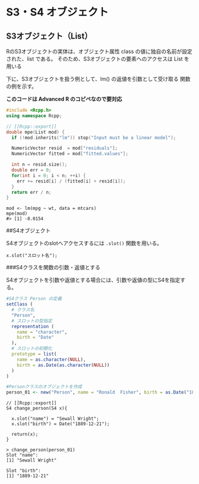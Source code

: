 # S3・S4 オブジェクト

## S3オブジェクト（List）

RのS3オブジェクトの実体は、オブジェクト属性 class の値に独自の名前が設定された、list である。 そのため、S3オブジェクトの要素へのアクセスは List を用いる

下に、S3オブジェクトを扱う例として、lm() の返値を引数として受け取る 関数の例を示す。

**このコードは Advanced R のコピペなので要対応**

```cpp
#include <Rcpp.h>
using namespace Rcpp;

// [[Rcpp::export]]
double mpe(List mod) {
  if (!mod.inherits("lm")) stop("Input must be a linear model");

  NumericVector resid  = mod["residuals"];
  NumericVector fitted = mod["fitted.values"];

  int n = resid.size();
  double err = 0;
  for(int i = 0; i < n; ++i) {
    err += resid[i] / (fitted[i] + resid[i]);
  }
  return err / n;
}
```

```
mod <- lm(mpg ~ wt, data = mtcars)
mpe(mod)
#> [1] -0.0154
```

##S4オブジェクト

S4オブジェクトのslotへアクセスするには `.slot()` 関数を用いる。

```
x.slot("スロット名");
```

###S4クラスを関数の引数・返値とする

S4オブジェクトを引数や返値とする場合には、引数や返値の型にS4を指定する。

```R
#S4クラス Person の定義
setClass (
  # クラス名
  "Person",
  # スロットの型指定
  representation (
    name = "character",
    birth = "Date"
  ),
  # スロットの初期化
  prototype = list(
    name = as.character(NULL),
    birth = as.Date(as.character(NULL))
  )
)

#Personクラスのオブジェクトを作成
person_01 <- new("Person", name = "Ronald  Fisher", birth = as.Date("1890-02-17"))

```


```
// [[Rcpp::export]]
S4 change_person(S4 x){
  
  x.slot("name") = "Sewall Wright";
  x.slot("birth") = Date("1889-12-21");
  
  return(x);
}
```

```
> change_person(person_01)
Slot "name":
[1] "Sewall Wright"

Slot "birth":
[1] "1889-12-21"

```






